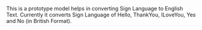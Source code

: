 This is a prototype model helps in converting Sign Language to English Text.
Currently it converts Sign Language of Hello, ThankYou, ILoveYou, Yes and No (in British Format).
